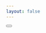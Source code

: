 ```yaml
---
layout: false
---
```


<Link url="/internal/index" text="Back to full List" />

<Spacer height="1rem" />

<Button url="/index" text="Example Button" class="outlined" />
<Spacer height="1rem" />
<BookingButton />
<Spacer height="1rem" />
<Image />
<Spacer height="1rem" />
<Link url="/index" text="Example Link" />
<Spacer height="1rem" />
<Logo />